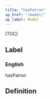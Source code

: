 ```yaml
---
title: "hasPatron"
up_href: "/model/"
up_label: Model
---
```


[TOC]

## Label

### English
hasPatron


## Definition



    
